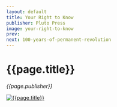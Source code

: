 ```yaml
---
layout: default
title: Your Right to Know
publisher: Pluto Press
image: your-right-to-know
prev: 
next: 100-years-of-permanent-revolution
---
```


# {{page.title}}<br />
*{{page.publisher}}*

[![{{page.title}}]({{page.image}}.webp "{{page.title}}")]({{page.next}})